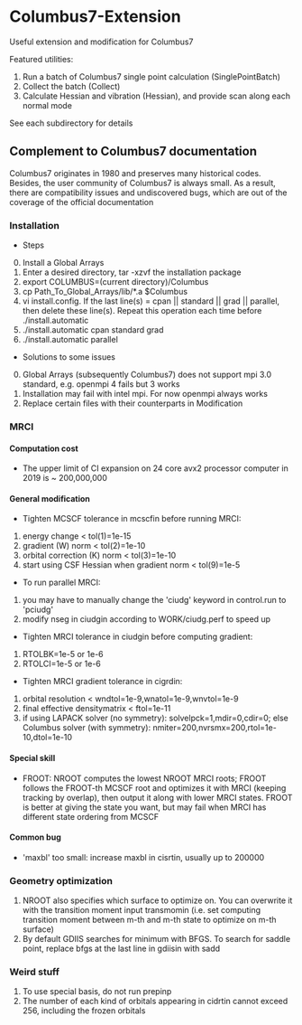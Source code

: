 # Columbus7-Extension
Useful extension and modification for Columbus7

Featured utilities:
1. Run a batch of Columbus7 single point calculation (SinglePointBatch)
2. Collect the batch (Collect)
3. Calculate Hessian and vibration (Hessian), and provide scan along each normal mode

See each subdirectory for details

## Complement to Columbus7 documentation
Columbus7 originates in 1980 and preserves many historical codes. Besides, the user community of Columbus7 is always small. As a result, there are compatibility issues and undiscovered bugs, which are out of the coverage of the official documentation

### Installation
* Steps
0. Install a Global Arrays
1. Enter a desired directory, tar -xzvf the installation package
2. export COLUMBUS=(current directory)/Columbus
3. cp Path_To_Global_Arrays/lib/*.a $Columbus
4. vi install.config. If the last line(s) = cpan || standard || grad || parallel, then delete these line(s). Repeat this operation each time before ./install.automatic
5. ./install.automatic cpan standard grad
6. ./install.automatic parallel

* Solutions to some issues
0. Global Arrays (subsequently Columbus7) does not support mpi 3.0 standard, e.g. openmpi 4 fails but 3 works
1. Installation may fail with intel mpi. For now openmpi always works
2. Replace certain files with their counterparts in Modification

### MRCI
#### Computation cost
* The upper limit of CI expansion on 24 core avx2 processor computer in 2019 is ~ 200,000,000

#### General modification
* Tighten MCSCF tolerance in mcscfin before running MRCI:
1. energy change < tol(1)=1e-15
2. gradient (W) norm < tol(2)=1e-10
3. orbital correction (K) norm < tol(3)=1e-10
4. start using CSF Hessian when gradient norm < tol(9)=1e-5

* To run parallel MRCI:
1. you may have to manually change the 'ciudg' keyword in control.run to 'pciudg'
2. modify nseg in ciudgin according to WORK/ciudg.perf to speed up

* Tighten MRCI tolerance in ciudgin before computing gradient:
1. RTOLBK=1e-5 or 1e-6
2. RTOLCI=1e-5 or 1e-6

* Tighten MRCI gradient tolerance in cigrdin:
1. orbital resolution < wndtol=1e-9,wnatol=1e-9,wnvtol=1e-9
2. final effective densitymatrix < ftol=1e-11
3. if using LAPACK solver (no symmetry): solvelpck=1,mdir=0,cdir=0; else Columbus solver (with symmetry): nmiter=200,nvrsmx=200,rtol=1e-10,dtol=1e-10

#### Special skill
* FROOT: NROOT computes the lowest NROOT MRCI roots; FROOT follows the FROOT-th MCSCF root and optimizes it with MRCI (keeping tracking by overlap), then output it along with lower MRCI states. FROOT is better at giving the state you want, but may fail when MRCI has different state ordering from MCSCF

#### Common bug
* 'maxbl' too small: increase maxbl in cisrtin, usually up to 200000

### Geometry optimization
1. NROOT also specifies which surface to optimize on. You can overwrite it with the transition moment input transmomin (i.e. set computing transition moment between m-th and m-th state to optimize on m-th surface)
2. By default GDIIS searches for minimum with BFGS. To search for saddle point, replace bfgs at the last line in gdiisin with sadd

### Weird stuff
1. To use special basis, do not run prepinp
2. The number of each kind of orbitals appearing in cidrtin cannot exceed 256, including the frozen orbitals
